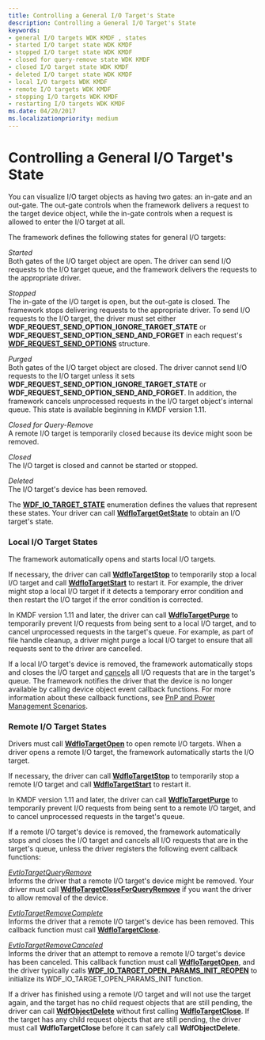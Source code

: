 ```yaml
---
title: Controlling a General I/O Target's State
description: Controlling a General I/O Target's State
keywords:
- general I/O targets WDK KMDF , states
- started I/O target state WDK KMDF
- stopped I/O target state WDK KMDF
- closed for query-remove state WDK KMDF
- closed I/O target state WDK KMDF
- deleted I/O target state WDK KMDF
- local I/O targets WDK KMDF
- remote I/O targets WDK KMDF
- stopping I/O targets WDK KMDF
- restarting I/O targets WDK KMDF
ms.date: 04/20/2017
ms.localizationpriority: medium
---
```


# Controlling a General I/O Target's State


You can visualize I/O target objects as having two gates: an in-gate and an out-gate. The out-gate controls when the framework delivers a request to the target device object, while the in-gate controls when a request is allowed to enter the I/O target at all.

The framework defines the following states for general I/O targets:

<a href="" id="started"></a>*Started*  
Both gates of the I/O target object are open. The driver can send I/O requests to the I/O target queue, and the framework delivers the requests to the appropriate driver.

<a href="" id="stopped"></a>*Stopped*  
The in-gate of the I/O target is open, but the out-gate is closed. The framework stops delivering requests to the appropriate driver. To send I/O requests to the I/O target, the driver must set either **WDF\_REQUEST\_SEND\_OPTION\_IGNORE\_TARGET\_STATE** or **WDF\_REQUEST\_SEND\_OPTION\_SEND\_AND\_FORGET** in each request's [**WDF\_REQUEST\_SEND\_OPTIONS**](/windows-hardware/drivers/ddi/wdfrequest/ns-wdfrequest-_wdf_request_send_options) structure.

<a href="" id="purged"></a>*Purged*  
Both gates of the I/O target object are closed. The driver cannot send I/O requests to the I/O target unless it sets **WDF\_REQUEST\_SEND\_OPTION\_IGNORE\_TARGET\_STATE** or **WDF\_REQUEST\_SEND\_OPTION\_SEND\_AND\_FORGET**. In addition, the framework cancels unprocessed requests in the I/O target object's internal queue. This state is available beginning in KMDF version 1.11.

<a href="" id="closed-for-query-remove"></a>*Closed for Query-Remove*  
A remote I/O target is temporarily closed because its device might soon be removed.

<a href="" id="closed"></a>*Closed*  
The I/O target is closed and cannot be started or stopped.

<a href="" id="deleted"></a>*Deleted*  
The I/O target's device has been removed.

The [**WDF\_IO\_TARGET\_STATE**](/windows-hardware/drivers/ddi/wdfiotarget/ne-wdfiotarget-_wdf_io_target_state) enumeration defines the values that represent these states. Your driver can call [**WdfIoTargetGetState**](/windows-hardware/drivers/ddi/wdfiotarget/nf-wdfiotarget-wdfiotargetgetstate) to obtain an I/O target's state.

### Local I/O Target States

The framework automatically opens and starts local I/O targets.

If necessary, the driver can call [**WdfIoTargetStop**](/windows-hardware/drivers/ddi/wdfiotarget/nf-wdfiotarget-wdfiotargetstop) to temporarily stop a local I/O target and call [**WdfIoTargetStart**](/windows-hardware/drivers/ddi/wdfiotarget/nf-wdfiotarget-wdfiotargetstart) to restart it. For example, the driver might stop a local I/O target if it detects a temporary error condition and then restart the I/O target if the error condition is corrected.

In KMDF version 1.11 and later, the driver can call [**WdfIoTargetPurge**](/windows-hardware/drivers/ddi/wdfiotarget/nf-wdfiotarget-wdfiotargetpurge) to temporarily prevent I/O requests from being sent to a local I/O target, and to cancel unprocessed requests in the target's queue. For example, as part of file handle cleanup, a driver might purge a local I/O target to ensure that all requests sent to the driver are cancelled.

If a local I/O target's device is removed, the framework automatically stops and closes the I/O target and [cancels](canceling-i-o-requests.md) all I/O requests that are in the target's queue. The framework notifies the driver that the device is no longer available by calling device object event callback functions. For more information about these callback functions, see [PnP and Power Management Scenarios](pnp-and-power-management-scenarios.md).

### Remote I/O Target States

Drivers must call [**WdfIoTargetOpen**](/windows-hardware/drivers/ddi/wdfiotarget/nf-wdfiotarget-wdfiotargetopen) to open remote I/O targets. When a driver opens a remote I/O target, the framework automatically starts the I/O target.

If necessary, the driver can call [**WdfIoTargetStop**](/windows-hardware/drivers/ddi/wdfiotarget/nf-wdfiotarget-wdfiotargetstop) to temporarily stop a remote I/O target and call [**WdfIoTargetStart**](/windows-hardware/drivers/ddi/wdfiotarget/nf-wdfiotarget-wdfiotargetstart) to restart it.

In KMDF version 1.11 and later, the driver can call [**WdfIoTargetPurge**](/windows-hardware/drivers/ddi/wdfiotarget/nf-wdfiotarget-wdfiotargetpurge) to temporarily prevent I/O requests from being sent to a remote I/O target, and to cancel unprocessed requests in the target's queue.

If a remote I/O target's device is removed, the framework automatically stops and closes the I/O target and cancels all I/O requests that are in the target's queue, unless the driver registers the following event callback functions:

<a href="" id="evtiotargetqueryremove"></a>[*EvtIoTargetQueryRemove*](/windows-hardware/drivers/ddi/wdfiotarget/nc-wdfiotarget-evt_wdf_io_target_query_remove)  
Informs the driver that a remote I/O target's device might be removed. Your driver must call [**WdfIoTargetCloseForQueryRemove**](/windows-hardware/drivers/ddi/wdfiotarget/nf-wdfiotarget-wdfiotargetcloseforqueryremove) if you want the driver to allow removal of the device.

<a href="" id="evtiotargetremovecomplete"></a>[*EvtIoTargetRemoveComplete*](/windows-hardware/drivers/ddi/wdfiotarget/nc-wdfiotarget-evt_wdf_io_target_remove_complete)  
Informs the driver that a remote I/O target's device has been removed. This callback function must call [**WdfIoTargetClose**](/windows-hardware/drivers/ddi/wdfiotarget/nf-wdfiotarget-wdfiotargetclose).

<a href="" id="evtiotargetremovecanceled"></a>[*EvtIoTargetRemoveCanceled*](/windows-hardware/drivers/ddi/wdfiotarget/nc-wdfiotarget-evt_wdf_io_target_remove_canceled)  
Informs the driver that an attempt to remove a remote I/O target's device has been canceled. This callback function must call [**WdfIoTargetOpen**](/windows-hardware/drivers/ddi/wdfiotarget/nf-wdfiotarget-wdfiotargetopen), and the driver typically calls [**WDF\_IO\_TARGET\_OPEN\_PARAMS\_INIT\_REOPEN**](/windows-hardware/drivers/ddi/wdfiotarget/nf-wdfiotarget-wdf_io_target_open_params_init_reopen) to initialize its WDF\_IO\_TARGET\_OPEN\_PARAMS\_INIT function.

If a driver has finished using a remote I/O target and will not use the target again, and the target has no child request objects that are still pending, the driver can call [**WdfObjectDelete**](/windows-hardware/drivers/ddi/wdfobject/nf-wdfobject-wdfobjectdelete) without first calling [**WdfIoTargetClose**](/windows-hardware/drivers/ddi/wdfiotarget/nf-wdfiotarget-wdfiotargetclose). If the target has any child request objects that are still pending, the driver must call **WdfIoTargetClose** before it can safely call **WdfObjectDelete**.

 

